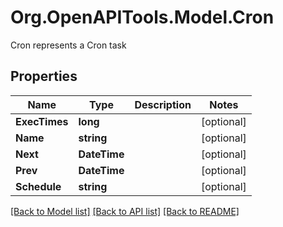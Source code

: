 # Org.OpenAPITools.Model.Cron
Cron represents a Cron task

## Properties

Name | Type | Description | Notes
------------ | ------------- | ------------- | -------------
**ExecTimes** | **long** |  | [optional] 
**Name** | **string** |  | [optional] 
**Next** | **DateTime** |  | [optional] 
**Prev** | **DateTime** |  | [optional] 
**Schedule** | **string** |  | [optional] 

[[Back to Model list]](../README.md#documentation-for-models) [[Back to API list]](../README.md#documentation-for-api-endpoints) [[Back to README]](../README.md)

